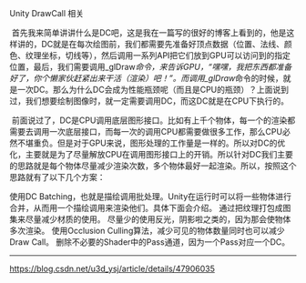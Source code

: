
Unity DrawCall 相关

 首先我来简单讲讲什么是DC吧，这是我在一篇写的很好的博客上看到的，他是这样讲的，DC就是在每次绘图前，我们都需要先准备好顶点数据（位置、法线、颜色、纹理坐标，切线等），然后调用一系列API把它们放到GPU可以访问到的指定位置，最后，我们需要调用_glDraw*命令，来告诉GPU，“嘿嘿，我把东西都准备好了，你个懒家伙赶紧出来干活（渲染）吧！”。而调用_glDraw*命令的时候，就是一次DC。那么为什么DC会成为性能瓶颈呢（而且是CPU的瓶颈）？上面说到过，我们想要绘制图像时，就一定需要调用DC，而这DC就是在CPU下执行的。

 前面说过了，DC是CPU调用底层图形接口。比如有上千个物体，每一个的渲染都需要去调用一次底层接口，而每一次的调用CPU都需要做很多工作，那么CPU必然不堪重负。但是对于GPU来说，图形处理的工作量是一样的。所以对DC的优化，主要就是为了尽量解放CPU在调用图形接口上的开销。所以针对DC我们主要的思路就是每个物体尽量减少渲染次数，多个物体最好一起渲染。所以，按照这个思路就有了以下几个方案：


使用DC Batching，也就是描绘调用批处理。Unity在运行时可以将一些物体进行合并，从而用一个描绘调用来渲染他们。具体下面会介绍。
通过把纹理打包成图集来尽量减少材质的使用。
尽量少的使用反光，阴影啦之类的，因为那会使物体多次渲染。
使用Occlusion Culling算法，减少可见的物体数量同时也可以减少Draw Call。
删除不必要的Shader中的Pass通道，因为一个Pass对应一个DC。




















---
https://blog.csdn.net/u3d_ysj/article/details/47906035
